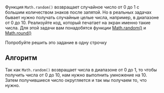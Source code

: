 
Функция `Math.random()` возвращает случайное число от 0 до 1 с большим количеством знаков после запятой. Но в реальных задачах бывает нужно получать случайные целые числа, например, в диапазоне от 0 до 10. Реализуйте код, который печатает на экран именно такие числа. Для этой задачи вам понадобятся функции [Math.random()](https://developer.mozilla.org/ru/docs/Web/JavaScript/Reference/Global_Objects/Math/random) и [Math.round()](https://developer.mozilla.org/ru/docs/Web/JavaScript/Reference/Global_Objects/Math/round)

Попробуйте решить это задание в одну строчку

## Алгоритм

Так как `Math.random()` возвращает числа в диапазоне от 0 до 1, то чтобы получить числа от 0 до 10, нам нужно выполнить умножение на 10. Затем получившиеся число округляется и так мы получаем то, что нужно.
